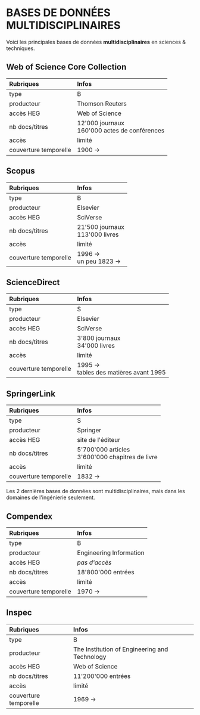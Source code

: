 # BASES DE DONNÉES MULTIDISCIPLINAIRES

Voici les principales bases de données **multidisciplinaires** en sciences & techniques.   

## Web of Science Core Collection

| Rubriques | Infos |
| :-------- | :---- |
| type | B |
| producteur | Thomson Reuters |
| accès HEG | Web of Science |
| nb docs/titres | 12'000 journaux <br/>160'000 actes de conférences |
| accès | limité |
| couverture temporelle | 1900 -> |

## Scopus

| Rubriques | Infos |
| :-------- | :---- |
| type | B |
| producteur | Elsevier |
| accès HEG | SciVerse |
| nb docs/titres | 21'500 journaux <br/>113'000 livres |
| accès | limité |
| couverture temporelle | 1996 -> <br/>un peu 1823 -> |

## ScienceDirect

| Rubriques | Infos |
| :-------- | :---- |
| type | S |
| producteur | Elsevier |
| accès HEG | SciVerse |
| nb docs/titres | 3'800 journaux <br/>34'000 livres |
| accès | limité |
| couverture temporelle | 1995 -> <br/>tables des matières avant 1995 |

## SpringerLink

| Rubriques | Infos |
| :-------- | :---- |
| type | S |
| producteur | Springer |
| accès HEG | site de l'éditeur |
| nb docs/titres | 5'700'000 articles <br/>3'600'000 chapitres de livre |
| accès | limité |
| couverture temporelle | 1832 -> |

Les 2 dernières bases de données sont multidisciplinaires, mais dans les domaines de l'ingénierie seulement.   

## Compendex

| Rubriques | Infos |
| :-------- | :---- |
| type | B |
| producteur | Engineering Information |
| accès HEG | *pas d'accès* |
| nb docs/titres | 18'800'000 entrées |
| accès | limité |
| couverture temporelle | 1970 -> |

## Inspec

| Rubriques | Infos |
| :-------- | :---- |
| type | B |
| producteur | The Institution of Engineering and Technology |
| accès HEG | Web of Science |
| nb docs/titres | 11'200'000 entrées |
| accès | limité |
| couverture temporelle | 1969 -> |
